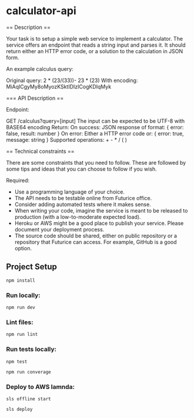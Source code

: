 # calculator-api
== Description ==

Your task is to setup a simple web service to implement a calculator. The service offers an endpoint that reads a string input and parses it. It should return either an HTTP error code, or a solution to the calculation in JSON form.

An example calculus query:

Original query: 2 * (23/(33))- 23 * (23)
With encoding: MiAqICgyMy8oMyozKSktIDIzICogKDIqMyk

=== API Description ==

Endpoint:

GET /calculus?query=[input]
The input can be expected to be UTF-8 with BASE64 encoding
Return:
On success: JSON response of format: { error: false, result: number }
On error: Either a HTTP error code or: { error: true, message: string }
Supported operations: + - * / ( )

== Technical constraints ==

There are some constraints that you need to follow. These are followed by some tips and ideas that you can choose to follow if you wish.

Required:

- Use a programming language of your choice.
- The API needs to be testable online from Futurice office.
- Consider adding automated tests where it makes sense.
- When writing your code, imagine the service is meant to be released to production (with a low-to-moderate expected load).
- Heroku or AWS might be a good place to publish your service. Please document your deployment process. 
- The source code should be shared, either on public repository or a repository that Futurice can access. For example, GitHub is a good option.

## Project Setup 

`npm install`

### Run locally:

`npm run dev`

### Lint files:

`npm run lint` 

### Run tests locally:

`npm test`

`npm run converage` 

### Deploy to AWS lamnda: 

`sls offline start` 

`sls deploy`
